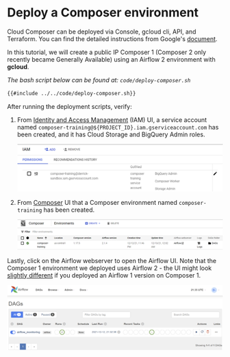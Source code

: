 # Deploy a Composer environment

Cloud Composer can be deployed via Console, gcloud cli, API, and Terraform. You can find the detailed instructions from Google's [document](https://cloud.google.com/composer/docs/how-to/managing/creating).

In this tutorial, we will create a public IP Composer 1 (Composer 2 only recently became Generally Available) using an Airflow 2 environment with **gcloud**.

_The bash script below can be found at: `code/deploy-composer.sh`_

```bash
{{#include ../../code/deploy-composer.sh}}
```

After running the deployment scripts, verify:

1. From [Identity and Access Management](https://console.cloud.google.com/iam-admin) (IAM) UI, a service account named `composer-training@${PROJECT_ID}.iam.gserviceaccount.com` has been created, and it has Cloud Storage and BigQuery Admin roles.

   ![Composer service account](composer-service-account.png)

2. From [Composer](https://console.cloud.google.com/composer) UI that a Composer environment named `composer-training` has been created.

   ![Composer environment](composer-environment.png)

Lastly, click on the Airflow webserver to open the Airflow UI. Note that the Composer 1 environment we deployed uses Airflow 2 - the UI might look [slightly different](https://airflow.apache.org/docs/apache-airflow/1.10.15/ui.html) if you deployed an Airflow 1 version on Composer 1.

![Airflow webserver](airflow-webserver.png)
